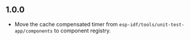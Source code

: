 ## 1.0.0

- Move the cache compensated timer from `esp-idf/tools/unit-test-app/components` to component registry.
